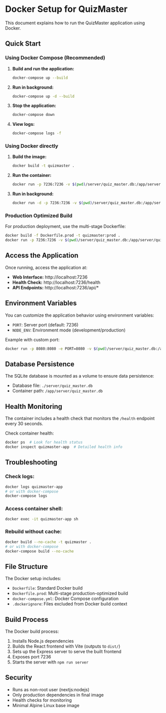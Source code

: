 # Docker Setup for QuizMaster

This document explains how to run the QuizMaster application using Docker.

## Quick Start

### Using Docker Compose (Recommended)

1. **Build and run the application:**
   ```bash
   docker-compose up --build
   ```

2. **Run in background:**
   ```bash
   docker-compose up -d --build
   ```

3. **Stop the application:**
   ```bash
   docker-compose down
   ```

4. **View logs:**
   ```bash
   docker-compose logs -f
   ```

### Using Docker directly

1. **Build the image:**
   ```bash
   docker build -t quizmaster .
   ```

2. **Run the container:**
   ```bash
   docker run -p 7236:7236 -v $(pwd)/server/quiz_master.db:/app/server/quiz_master.db quizmaster
   ```

3. **Run in background:**
   ```bash
   docker run -d -p 7236:7236 -v $(pwd)/server/quiz_master.db:/app/server/quiz_master.db --name quizmaster-app quizmaster
   ```

### Production Optimized Build

For production deployment, use the multi-stage Dockerfile:

```bash
docker build -f Dockerfile.prod -t quizmaster:prod .
docker run -p 7236:7236 -v $(pwd)/server/quiz_master.db:/app/server/quiz_master.db quizmaster:prod
```

## Access the Application

Once running, access the application at:
- **Web Interface:** http://localhost:7236
- **Health Check:** http://localhost:7236/health
- **API Endpoints:** http://localhost:7236/api/*

## Environment Variables

You can customize the application behavior using environment variables:

- `PORT`: Server port (default: 7236)
- `NODE_ENV`: Environment mode (development/production)

Example with custom port:
```bash
docker run -p 8080:8080 -e PORT=8080 -v $(pwd)/server/quiz_master.db:/app/server/quiz_master.db quizmaster
```

## Database Persistence

The SQLite database is mounted as a volume to ensure data persistence:
- Database file: `./server/quiz_master.db`
- Container path: `/app/server/quiz_master.db`

## Health Monitoring

The container includes a health check that monitors the `/health` endpoint every 30 seconds.

Check container health:
```bash
docker ps  # Look for health status
docker inspect quizmaster-app  # Detailed health info
```

## Troubleshooting

### Check logs:
```bash
docker logs quizmaster-app
# or with docker-compose
docker-compose logs
```

### Access container shell:
```bash
docker exec -it quizmaster-app sh
```

### Rebuild without cache:
```bash
docker build --no-cache -t quizmaster .
# or with docker-compose
docker-compose build --no-cache
```

## File Structure

The Docker setup includes:
- `Dockerfile`: Standard Docker build
- `Dockerfile.prod`: Multi-stage production-optimized build
- `docker-compose.yml`: Docker Compose configuration
- `.dockerignore`: Files excluded from Docker build context

## Build Process

The Docker build process:
1. Installs Node.js dependencies
2. Builds the React frontend with Vite (outputs to `dist/`)
3. Sets up the Express server to serve the built frontend
4. Exposes port 7236
5. Starts the server with `npm run server`

## Security

- Runs as non-root user (nextjs:nodejs)
- Only production dependencies in final image
- Health checks for monitoring
- Minimal Alpine Linux base image
